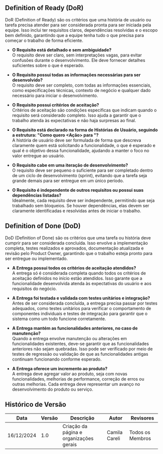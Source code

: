 ## Definition of Ready (DoR)

DoR (Definition of Ready) são os critérios que uma história de usuário ou tarefa precisa atender para ser considerada pronta para ser iniciada pela equipe. Isso inclui ter requisitos claros, dependências resolvidas e o escopo bem definido, garantindo que a equipe tenha tudo o que precisa para começar o trabalho de forma eficiente.

- **O Requisito está detalhado e sem ambiguidade?**
<br> O requisito deve ser claro, sem interpretações vagas, para evitar confusões durante o desenvolvimento. Ele deve fornecer detalhes suficientes sobre o que é esperado.

- **O Requisito possui todas as informações necessárias para ser desenvolvido?**
<br> O requisito deve ser completo, com todas as informações essenciais, como especificações técnicas, contexto de negócio e qualquer dado necessário para iniciar o desenvolvimento.

- **O Requisito possui critérios de aceitação?**
<br> Critérios de aceitação são condições específicas que indicam quando o requisito será considerado completo. Isso ajuda a garantir que o trabalho atenda às expectativas e não haja surpresas ao final.

- **O Requisito está declarado na forma de Histórias de Usuário, seguindo a estrutura: "Como <Persona> quero <Ação> para <Objetivo>"?**
<br> A história de usuário deve ser formulada de forma que descreva claramente quem está solicitando a funcionalidade, o que é esperado e qual é o objetivo dessa funcionalidade, ajudando a manter o foco no valor entregue ao usuário.

- **O Requisito cabe em uma iteração de desenvolvimento?**
<br> O requisito deve ser pequeno o suficiente para ser completado dentro de um ciclo de desenvolvimento (sprint), evitando que a tarefa seja grande demais para ser entregue em um único período.

- **O Requisito é independente de outros requisitos ou possui suas dependências listadas?**
<br> Idealmente, cada requisito deve ser independente, permitindo que seja trabalhado sem bloqueios. Se houver dependências, elas devem ser claramente identificadas e resolvidas antes de iniciar o trabalho.


## Definition of Done (DoD)

DoD (Definition of Done) são os critérios que uma tarefa ou história deve cumprir para ser considerada concluída. Isso envolve a implementação completa, testes realizados e aprovados, documentação atualizada e revisão pelo Product Owner, garantindo que o trabalho esteja pronto para ser entregue ou implementado.

- **A Entrega possui todos os critérios de aceitação atendidos?**
<br> A entrega só é considerada completa quando todos os critérios de aceitação definidos no início estão atendidos. Isso garante que a funcionalidade desenvolvida atenda às expectativas do usuário e aos requisitos do negócio.

- **A Entrega foi testada e validada com testes unitários e integração?**
<br> Antes de ser considerada concluída, a entrega precisa passar por testes adequados, como testes unitários para verificar o comportamento de componentes individuais e testes de integração para garantir que o sistema como um todo funcione corretamente.

- **A Entrega mantém as funcionalidades anteriores, no caso de manutenção?**
<br> Quando a entrega envolve manutenção ou alterações em funcionalidades existentes, deve-se garantir que as funcionalidades anteriores não sejam quebradas. Isso pode ser verificado por meio de testes de regressão ou validação de que as funcionalidades antigas continuam funcionando conforme esperado.

- **A Entrega oferece um incremento ao produto?**
<br> A entrega deve agregar valor ao produto, seja com novas funcionalidades, melhorias de performance, correção de erros ou outras melhorias. Cada entrega deve representar um avanço no desenvolvimento do produto ou serviço.


## Histórico de Versão

| **Data**     | **Versão** | **Descrição**                                       | **Autor**                    | **Revisores**               |
|--------------|------------|-----------------------------------------------------|------------------------------|-----------------------------|
| 16/12/2024   | 1.0        | Criação da página e organizações gerais      | Camila Careli                       | Todos os Membros            |
